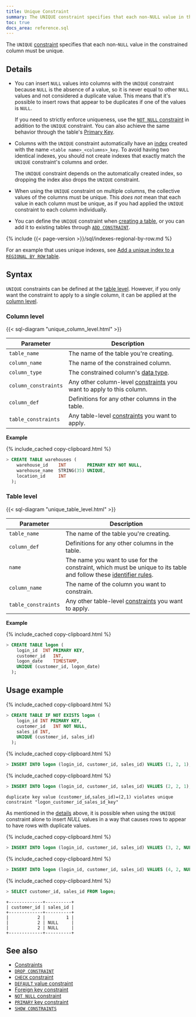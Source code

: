 ```yaml
---
title: Unique Constraint
summary: The UNIQUE constraint specifies that each non-NULL value in the constrained column must be unique.
toc: true
docs_area: reference.sql
---
```


The `UNIQUE` [constraint](constraints.html) specifies that each non-`NULL` value in the constrained column must be unique.


## Details

- You can insert `NULL` values into columns with the `UNIQUE` constraint because `NULL` is the absence of a value, so it is never equal to other `NULL` values and not considered a duplicate value. This means that it's possible to insert rows that appear to be duplicates if one of the values is `NULL`.

    If you need to strictly enforce uniqueness, use the [`NOT NULL` constraint](not-null.html) in addition to the `UNIQUE` constraint. You can also achieve the same behavior through the table's [Primary Key](primary-key.html).

- Columns with the `UNIQUE` constraint automatically have an [index](indexes.html) created with the name `<table name>_<columns>_key`. To avoid having two identical indexes, you should not create indexes that exactly match the `UNIQUE` constraint's columns and order.

    The `UNIQUE` constraint depends on the automatically created index, so dropping the index also drops the `UNIQUE` constraint.

- When using the `UNIQUE` constraint on multiple columns, the collective values of the columns must be unique. This *does not* mean that each value in each column must be unique, as if you had applied the `UNIQUE` constraint to each column individually.

- You can define the `UNIQUE` constraint when [creating a table](#syntax), or you can add it to existing tables through [`ADD CONSTRAINT`](add-constraint.html#add-the-unique-constraint).

{% include {{< page-version >}}/sql/indexes-regional-by-row.md %}

For an example that uses unique indexes, see [Add a unique index to a `REGIONAL BY ROW` table](add-constraint.html#add-a-unique-index-to-a-regional-by-row-table).

## Syntax

`UNIQUE` constraints can be defined at the [table level](#table-level). However, if you only want the constraint to apply to a single column, it can be applied at the [column level](#column-level).

### Column level

<div>
{{< sql-diagram "unique_column_level.html" >}}
</div>

Parameter | Description
----------|------------
`table_name` | The name of the table you're creating.
`column_name` | The name of the constrained column.
`column_type` | The constrained column's [data type](data-types.html).
`column_constraints` | Any other column-level [constraints](constraints.html) you want to apply to this column.
`column_def` | Definitions for any other columns in the table.
`table_constraints` | Any table-level [constraints](constraints.html) you want to apply.

**Example**

{% include_cached copy-clipboard.html %}
~~~ sql
> CREATE TABLE warehouses (
    warehouse_id    INT        PRIMARY KEY NOT NULL,
    warehouse_name  STRING(35) UNIQUE,
    location_id     INT
  );
~~~

### Table level

<div>
{{< sql-diagram "unique_table_level.html" >}}
</div>

Parameter | Description
----------|------------
`table_name` | The name of the table you're creating.
`column_def` | Definitions for any other columns in the table.
`name` | The name you want to use for the constraint, which must be unique to its table and follow these [identifier rules](keywords-and-identifiers.html#identifiers).
`column_name` | The name of the column you want to constrain.
`table_constraints` | Any other table-level [constraints](constraints.html) you want to apply.

**Example**

{% include_cached copy-clipboard.html %}
~~~ sql
> CREATE TABLE logon (
    login_id  INT PRIMARY KEY,
    customer_id   INT,
    logon_date    TIMESTAMP,
    UNIQUE (customer_id, logon_date)
  );
~~~

## Usage example

{% include_cached copy-clipboard.html %}
~~~ sql
> CREATE TABLE IF NOT EXISTS logon (
    login_id INT PRIMARY KEY,
    customer_id   INT NOT NULL,
    sales_id INT,
    UNIQUE (customer_id, sales_id)
  );
~~~

{% include_cached copy-clipboard.html %}
~~~ sql
> INSERT INTO logon (login_id, customer_id, sales_id) VALUES (1, 2, 1);
~~~

{% include_cached copy-clipboard.html %}
~~~ sql
> INSERT INTO logon (login_id, customer_id, sales_id) VALUES (2, 2, 1);
~~~

~~~
duplicate key value (customer_id,sales_id)=(2,1) violates unique constraint "logon_customer_id_sales_id_key"
~~~

As mentioned in the [details](#details) above, it is possible when using the `UNIQUE` constraint alone to insert *NULL* values in a way that causes rows to appear to have rows with duplicate values.

{% include_cached copy-clipboard.html %}
~~~ sql
> INSERT INTO logon (login_id, customer_id, sales_id) VALUES (3, 2, NULL);
~~~

{% include_cached copy-clipboard.html %}
~~~ sql
> INSERT INTO logon (login_id, customer_id, sales_id) VALUES (4, 2, NULL);
~~~

{% include_cached copy-clipboard.html %}
~~~ sql
> SELECT customer_id, sales_id FROM logon;
~~~

~~~
+-------------+----------+
| customer_id | sales_id |
+-------------+----------+
|           2 |        1 |
|           2 | NULL     |
|           2 | NULL     |
+-------------+----------+
~~~

## See also

- [Constraints](constraints.html)
- [`DROP CONSTRAINT`](drop-constraint.html)
- [`CHECK` constraint](check.html)
- [`DEFAULT` value constraint](default-value.html)
- [Foreign key constraint](foreign-key.html)
- [`NOT NULL` constraint](not-null.html)
- [`PRIMARY` key constraint](primary-key.html)
- [`SHOW CONSTRAINTS`](show-constraints.html)
